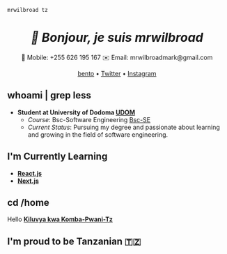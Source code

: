 ```mrwilbroad-tz
mrwilbroad tz
```
<h1 align="center">
  <i>👋 Bonjour, je suis mrwilbroad</i>
</h1>
<p align="center">
  📱 Mobile: +255 626 195 167
  ✉️ Email: mrwilbroadmark@gmail.com
</p>
<p align="center">
  <a href="https://bento.me/mrwilbroad">bento</a> •
  <a href="https://twitter.com/mrwilbroad">Twitter</a> •
  <a href="https://www.instagram.com/mrwilbroad/">Instagram</a>
</p>

## whoami | grep less
- **Student at University of Dodoma [UDOM](https://www.udom.ac.tz/)**
  - *Course*: Bsc-Software Engineering [Bsc-SE](https://www.udom.ac.tz/programme/view?id=VDBSclBRPT0=)
  - *Current Status*: Pursuing my degree and passionate about learning and growing in the field of software engineering.

## I'm Currently Learning
- **[React.js](https://reactjs.org/)**
- **[Next.js](https://nextjs.org/)**

## cd /home
Hello **[Kiluvya kwa Komba-Pwani-Tz](https://www.google.com/maps/search/kiluvya+kwa+komba/@-6.7906983,39.0121642,16z/data=!3m1!4b1?hl=en-tz&entry=ttu)**

## I'm proud to be Tanzanian 🇹🇿
